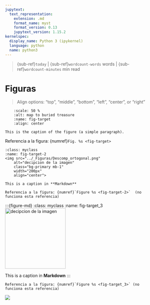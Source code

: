 ```yaml
---
jupytext:
  text_representation:
    extension: .md
    format_name: myst
    format_version: 0.13
    jupytext_version: 1.15.2
kernelspec:
  display_name: Python 3 (ipykernel)
  language: python
  name: python3
---
```


> {sub-ref}`today` | {sub-ref}`wordcount-words` words | {sub-ref}`wordcount-minutes` min read

# Figuras

> Align options: “top”, “middle”, “bottom”, “left”, “center”, or “right”

```{figure} ../_Figuras/Descomp_ortogonal.png
    :scale: 50 %
    :alt: map to buried treasure
    :name: fig-target
    :align: center

This is the caption of the figure (a simple paragraph).
```

Referencia a la figura: {numref}`Fig. %s <fig-target>`



```{figure-md} 
:class: myclass
:name: fig-target-2
<img src="../_Figuras/Descomp_ortogonal.png" 
    alt="decipcion de la imagen" 
    class="bg-primary mb-1" 
    width="200px"
    align="center">

This is a caption in **Markdown**
```

```text
Referencia a la figura: {numref}`Figure %s <fig-target-2>`  (no funciona esta referencia)
```

:::{figure-md} 
    :class: myclass
    :name: fig-target_3
<img src="../_Figuras/Descomp_ortogonal.png" 
    alt="decipcion de la imagen" 
    class="bg-primary mb-1" 
    width="200px"
    align="center">

This is a caption in **Markdown**
:::

```text
Referencia a la figura: {numref}`Figure %s <fig-target_3>` (no funciona esta referencia)
```


![](https://myst-parser.readthedocs.io/en/latest/_static/logo-wide.svg)